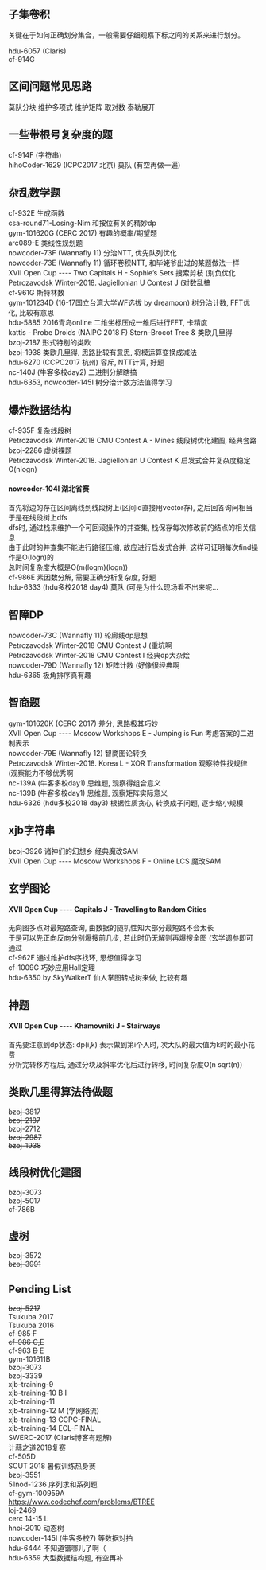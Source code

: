## 子集卷积
关键在于如何正确划分集合，一般需要仔细观察下标之间的关系来进行划分。<br>

hdu-6057 (Claris)<br>
cf-914G<br>

## 区间问题常见思路
莫队分块 维护多项式 维护矩阵 取对数 泰勒展开<br>

## 一些带根号复杂度的题
cf-914F (字符串) <br>
hihoCoder-1629 (ICPC2017 北京) 莫队 (有空再做一遍)<br>

## 杂乱数学题
cf-932E 生成函数<br>
csa-round71-Losing-Nim 和按位有关的精妙dp<br>
gym-101620G (CERC 2017) 有趣的概率/期望题<br>
arc089-E 类线性规划题<br>
nowcoder-73F (Wannafly 11) 分治NTT, 优先队列优化<br>
nowcoder-73E (Wannafly 11) 循环卷积NTT, 和毕姥爷出过的某题做法一样<br>
XVII Open Cup ---- Two Capitals H - Sophie’s Sets 搜索剪枝 (别负优化<br>
Petrozavodsk Winter-2018. Jagiellonian U Contest J (对数乱搞<br>
cf-961G 斯特林数<br>
gym-101234D (16-17国立台湾大学WF选拔 by dreamoon) 树分治计数, FFT优化, 比较有意思<br>
hdu-5885 2016青岛online 二维坐标压成一维后进行FFT, 卡精度<br>
kattis - Probe Droids (NAIPC 2018 F) Stern–Brocot Tree & 类欧几里得<br>
bzoj-2187 形式特别的类欧<br>
bzoj-1938 类欧几里得, 思路比较有意思, 将模运算变换成减法<br>
hdu-6270 (CCPC2017 杭州) 容斥, NTT计算, 好题<br>
nc-140J (牛客多校day2) 二进制分解瞎搞<br>
hdu-6353, nowcoder-145I 树分治计数方法值得学习<br>

## 爆炸数据结构
cf-935F 复杂线段树<br>
Petrozavodsk Winter-2018 CMU Contest A - Mines 线段树优化建图, 经典套路<br>
bzoj-2286 虚树裸题<br>
Petrozavodsk Winter-2018. Jagiellonian U Contest K 启发式合并复杂度稳定O(nlogn)<br>
#### nowcoder-104I 湖北省赛
首先将边的存在区间离线到线段树上(区间id直接用vector存), 之后回答询问相当于是在线段树上dfs<br>
dfs时, 通过栈来维护一个可回滚操作的并查集, 栈保存每次修改前的结点的相关信息<br>
由于此时的并查集不能进行路径压缩, 故应进行启发式合并, 这样可证明每次find操作是O(logn)的<br>
总时间复杂度大概是O(m(logm)(logn))<br>
cf-986E 素因数分解, 需要正确分析复杂度, 好题<br>
hdu-6333 (hdu多校2018 day4) 莫队 (可是为什么现场看不出来呢...<br>

## 智障DP
nowcoder-73C (Wannafly 11) 轮廓线dp思想<br>
Petrozavodsk Winter-2018 CMU Contest J  (重坑啊<br>
Petrozavodsk Winter-2018 CMU Contest I  经典dp大杂烩<br>
nowcoder-79D (Wannafly 12) 矩阵计数 (好像很经典啊<br>
hdu-6365 极角排序真有趣<br>

## 智商题
gym-101620K (CERC 2017) 差分, 思路极其巧妙<br>
XVII Open Cup ---- Moscow Workshops E - Jumping is Fun 考虑答案的二进制表示<br>
nowcoder-79E (Wannafly 12) 智商图论转换<br>
Petrozavodsk Winter-2018. Korea L - XOR Transformation 观察特性找规律 (观察能力不够优秀啊<br>
nc-139A (牛客多校day1) 思维题, 观察得组合意义<br>
nc-139B (牛客多校day1) 思维题, 观察矩阵实际意义<br>
hdu-6326 (hdu多校2018 day3) 根据性质贪心, 转换成子问题, 逐步缩小规模<br>


## xjb字符串
bzoj-3926 诸神们的幻想乡 经典魔改SAM<br>
XVII Open Cup ---- Moscow Workshops F - Online LCS 魔改SAM<br>

## 玄学图论
#### XVII Open Cup ---- Capitals J - Travelling to Random Cities
无向图多点对最短路查询, 由数据的随机性知大部分最短路不会太长<br>
于是可以先正向反向分别爆搜前几步, 若此时仍无解则再爆搜全图 (玄学调参即可通过<br>
cf-962F 通过维护dfs序找环, 思想值得学习<br>
cf-1009G 巧妙应用Hall定理<br>
hdu-6350 by SkyWalkerT 仙人掌图转成树来做, 比较有趣<br>

## 神题
#### XVII Open Cup ---- Khamovniki J - Stairways
首先要注意到dp状态: dp(i,k) 表示做到第i个人时, 次大队的最大值为k时的最小花费<br>
分析完转移方程后, 通过分块及斜率优化后进行转移, 时间复杂度O(n sqrt(n))<br>

## 类欧几里得算法待做题
~~bzoj-3817~~<br>
~~bzoj-2187~~<br>
bzoj-2712<br>
~~bzoj-2987~~<br>
~~bzoj-1938~~<br>

## 线段树优化建图
bzoj-3073<br>
bzoj-5017<br>
cf-786B<br>

## 虚树
bzoj-3572<br>
~~bzoj-3991~~<br>

## Pending List
~~bzoj-5217~~<br>
Tsukuba 2017<br>
Tsukuba 2016<br>
~~cf-985 F~~<br>
~~cf-986 C,E~~<br>
cf-963 ~~D~~ E<br>
gym-101611B<br>
bzoj-3073<br>
bzoj-3339<br>
xjb-training-9<br>
xjb-training-10 B I<br>
xjb-training-11<br>
xjb-training-12 M (学网络流)<br>
xjb-training-13 CCPC-FINAL<br>
xjb-training-14 ECL-FINAL<br>
SWERC-2017 (Claris博客有题解)<br>
计蒜之道2018复赛<br>
cf-505D<br>
SCUT 2018 暑假训练热身赛<br>
bzoj-3551<br>
51nod-1236 序列求和系列题<br>
cf-gym-100959A<br>
https://www.codechef.com/problems/BTREE<br>
loj-2469<br>
cerc 14-15 L<br>
hnoi-2010 动态树<br>
nowcoder-145I (牛客多校7) 等数据对拍<br>
hdu-6444 不知道错哪儿了啊（<br>
hdu-6359 大型数据结构题, 有空再补<br>
